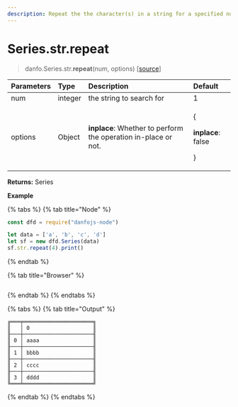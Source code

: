 ```yaml
---
description: Repeat the the character(s) in a string for a specified number of time
---
```


# Series.str.repeat

> danfo.Series.str.**repeat**\(num, options\)  \[[source](https://github.com/opensource9ja/danfojs/blob/master/danfojs/src/core/strings.js#L205)\]

<table>
  <thead>
    <tr>
      <th style="text-align:left">Parameters</th>
      <th style="text-align:left">Type</th>
      <th style="text-align:left">Description</th>
      <th style="text-align:left">Default</th>
    </tr>
  </thead>
  <tbody>
    <tr>
      <td style="text-align:left">num</td>
      <td style="text-align:left">integer</td>
      <td style="text-align:left">the string to search for</td>
      <td style="text-align:left">1</td>
    </tr>
    <tr>
      <td style="text-align:left">options</td>
      <td style="text-align:left">Object</td>
      <td style="text-align:left"><b>inplace</b>: Whether to perform the operation in-place or not.</td>
      <td
      style="text-align:left">
        <p>{</p>
        <p><b>inplace</b>: false</p>
        <p>}</p>
        </td>
    </tr>
  </tbody>
</table>

**Returns:**  Series

**Example**

{% tabs %}
{% tab title="Node" %}
```javascript
const dfd = require("danfojs-node")

let data = ['a', 'b', 'c', 'd']
let sf = new dfd.Series(data)
sf.str.repeat(4).print()
```
{% endtab %}

{% tab title="Browser" %}
```

```
{% endtab %}
{% endtabs %}

{% tabs %}
{% tab title="Output" %}
```text
╔═══╤══════════════════════╗
║   │ 0                    ║
╟───┼──────────────────────╢
║ 0 │ aaaa                 ║
╟───┼──────────────────────╢
║ 1 │ bbbb                 ║
╟───┼──────────────────────╢
║ 2 │ cccc                 ║
╟───┼──────────────────────╢
║ 3 │ dddd                 ║
╚═══╧══════════════════════╝
```
{% endtab %}
{% endtabs %}

